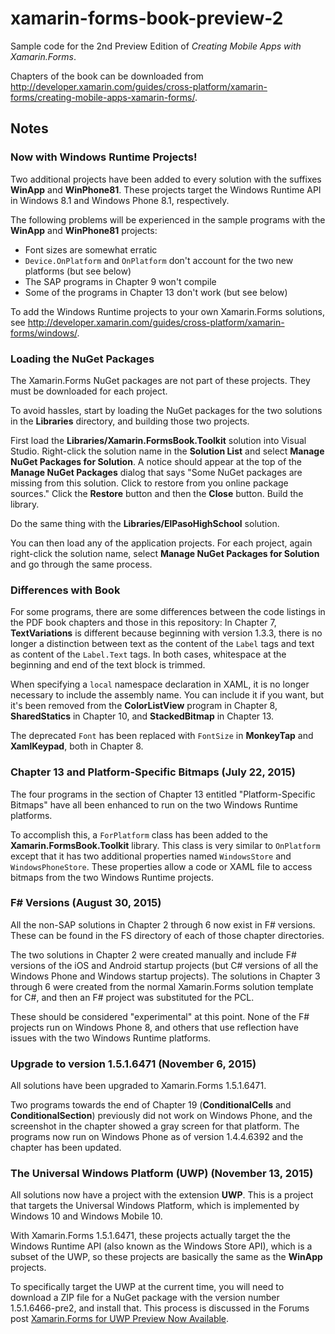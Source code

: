 # xamarin-forms-book-preview-2
Sample code for the 2nd Preview Edition of *Creating Mobile Apps with Xamarin.Forms*.

Chapters of the book can be downloaded from http://developer.xamarin.com/guides/cross-platform/xamarin-forms/creating-mobile-apps-xamarin-forms/.

## Notes

### Now with Windows Runtime Projects!

Two additional projects have been added to every solution with the suffixes **WinApp** and **WinPhone81**. These projects target the Windows Runtime API in Windows 8.1 and Windows Phone 8.1, respectively.

The following problems will be experienced in the sample programs with the **WinApp** and **WinPhone81** projects:

- Font sizes are somewhat erratic
- `Device.OnPlatform` and `OnPlatform` don't account for the two new platforms (but see below)
- The SAP programs in Chapter 9 won't compile
- Some of the programs in Chapter 13 don't work (but see below)

To add the Windows Runtime projects to your own Xamarin.Forms solutions, see http://developer.xamarin.com/guides/cross-platform/xamarin-forms/windows/.

### Loading the NuGet Packages

The Xamarin.Forms NuGet packages are not part of these projects. They must be downloaded for each project.

To avoid hassles, start by loading the NuGet packages for the two solutions in the **Libraries** directory, and building those two projects. 

First load the **Libraries/Xamarin.FormsBook.Toolkit** solution into Visual Studio. Right-click the solution name in the **Solution List** and select **Manage NuGet Packages for Solution**. A notice should appear at the top of the **Manage NuGet Packages** dialog that says "Some NuGet packages are missing from this solution. Click to restore from you online package sources." Click the **Restore** button and then the **Close** button. Build the library.

Do the same thing with the **Libraries/ElPasoHighSchool** solution.

You can then load any of the application projects. For each project, again right-click the solution name, select **Manage NuGet Packages for Solution** and go through the same process.

### Differences with Book

For some programs, there are some differences between the code listings in the PDF book chapters and those in this repository: In Chapter 7, **TextVariations** is different because beginning with version 1.3.3, there is no longer a distinction between text as the content of the `Label` tags and text as content of the `Label.Text` tags. In both cases, whitespace at the beginning and end of the text block is trimmed.  

When specifying a `local` namespace declaration in XAML, it is no longer necessary to include the assembly name. You can include it if you want, but it's been removed from the **ColorListView** program in Chapter 8, **SharedStatics** in Chapter 10, and **StackedBitmap** in Chapter 13.

The deprecated `Font` has been replaced with `FontSize` in **MonkeyTap** and **XamlKeypad**, both in Chapter 8.

### Chapter 13 and Platform-Specific Bitmaps (July 22, 2015)

The four programs in the section of Chapter 13 entitled "Platform-Specific Bitmaps" have all been enhanced to run on the two Windows Runtime platforms.

To accomplish this, a `ForPlatform` class has been added to the **Xamarin.FormsBook.Toolkit** library. This class is very similar to `OnPlatform` except that it has two additional properties named `WindowsStore` and `WindowsPhoneStore`. These properties allow a code or XAML file to access bitmaps from the two Windows Runtime projects.

### F# Versions (August 30, 2015)

All the non-SAP solutions in Chapter 2 through 6 now exist in F# versions. These can be found in the FS directory of each of those chapter directories. 

The two solutions in Chapter 2 were created manually and include F# versions of the iOS and Android startup projects (but C# versions of all the Windows Phone and Windows startup projects). 
The solutions in Chapter 3 through 6 were created from the normal Xamarin.Forms solution template for C#, and then an F# project was substituted for the PCL.

These should be considered "experimental" at this point. None of the F# projects run on Windows Phone 8, and others that use reflection have issues with the two Windows Runtime platforms.

### Upgrade to version 1.5.1.6471 (November 6, 2015)

All solutions have been upgraded to Xamarin.Forms 1.5.1.6471. 

Two programs towards the end of Chapter 19 (**ConditionalCells** and **ConditionalSection**) previously did not work on Windows Phone, and the screenshot in the chapter showed a gray screen for that platform. The programs now run on Windows Phone as of version 1.4.4.6392 and the chapter has been updated.

### The Universal Windows Platform (UWP) (November 13, 2015)

All solutions now have a project with the extension **UWP**. This is a project that targets the Universal Windows Platform, which is implemented by Windows 10 and Windows Mobile 10.

With Xamarin.Forms 1.5.1.6471, these projects actually target the the Windows Runtime API (also known as the Windows Store API), which is a subset of the UWP, so these projects are basically the same as the **WinApp** projects.

To specifically target the UWP at the current time, you will need to download a ZIP file for a NuGet package with the version number 1.5.1.6466-pre2, and install that. This process is discussed in the Forums post [Xamarin.Forms for UWP Preview Now Available](https://forums.xamarin.com/discussion/54401/xamarin-forms-for-uwp-preview-now-available).